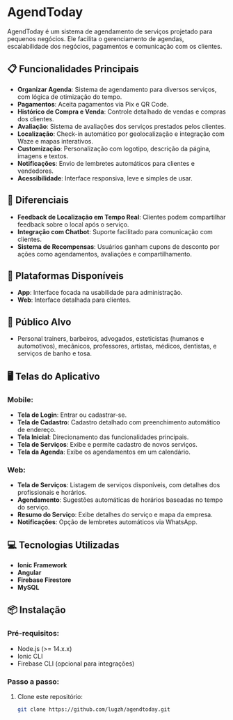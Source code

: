 # AgendToday

AgendToday é um sistema de agendamento de serviços projetado para pequenos negócios. Ele facilita o gerenciamento de agendas, escalabilidade dos negócios, pagamentos e comunicação com os clientes.

## 📋 Funcionalidades Principais

- **Organizar Agenda**: Sistema de agendamento para diversos serviços, com lógica de otimização do tempo.
- **Pagamentos**: Aceita pagamentos via Pix e QR Code.
- **Histórico de Compra e Venda**: Controle detalhado de vendas e compras dos clientes.
- **Avaliação**: Sistema de avaliações dos serviços prestados pelos clientes.
- **Localização**: Check-in automático por geolocalização e integração com Waze e mapas interativos.
- **Customização**: Personalização com logotipo, descrição da página, imagens e textos.
- **Notificações**: Envio de lembretes automáticos para clientes e vendedores.
- **Acessibilidade**: Interface responsiva, leve e simples de usar.

## 🌟 Diferenciais

- **Feedback de Localização em Tempo Real**: Clientes podem compartilhar feedback sobre o local após o serviço.
- **Integração com Chatbot**: Suporte facilitado para comunicação com clientes.
- **Sistema de Recompensas**: Usuários ganham cupons de desconto por ações como agendamentos, avaliações e compartilhamento.

## 🚀 Plataformas Disponíveis

- **App**: Interface focada na usabilidade para administração.
- **Web**: Interface detalhada para clientes.

## 🎯 Público Alvo

- Personal trainers, barbeiros, advogados, esteticistas (humanos e automotivos), mecânicos, professores, artistas, médicos, dentistas, e serviços de banho e tosa.

## 🖥️ Telas do Aplicativo

### Mobile:

- **Tela de Login**: Entrar ou cadastrar-se.
- **Tela de Cadastro**: Cadastro detalhado com preenchimento automático de endereço.
- **Tela Inicial**: Direcionamento das funcionalidades principais.
- **Tela de Serviços**: Exibe e permite cadastro de novos serviços.
- **Tela da Agenda**: Exibe os agendamentos em um calendário.

### Web:

- **Tela de Serviços**: Listagem de serviços disponíveis, com detalhes dos profissionais e horários.
- **Agendamento**: Sugestões automáticas de horários baseadas no tempo do serviço.
- **Resumo do Serviço**: Exibe detalhes do serviço e mapa da empresa.
- **Notificações**: Opção de lembretes automáticos via WhatsApp.

## 💻 Tecnologias Utilizadas

- **Ionic Framework**
- **Angular**
- **Firebase Firestore**
- **MySQL**

## 📦 Instalação

### Pré-requisitos:

- Node.js (>= 14.x.x)
- Ionic CLI
- Firebase CLI (opcional para integrações)

### Passo a passo:

1. Clone este repositório:
   ```bash
   git clone https://github.com/lugzh/agendtoday.git
